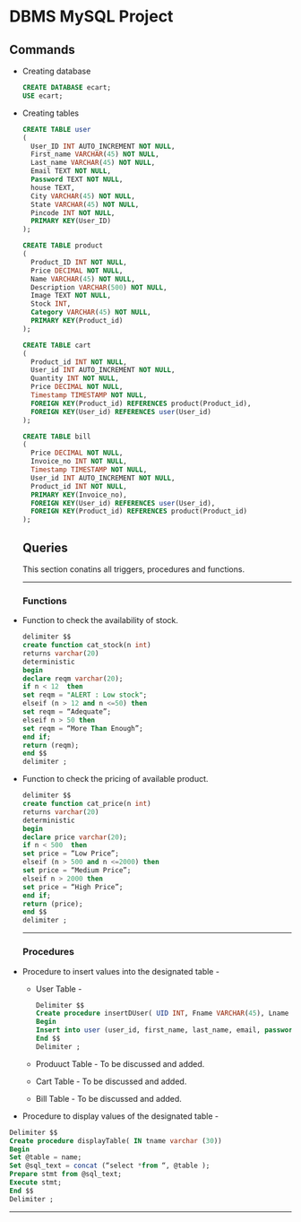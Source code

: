 # DBMS MySQL Project
## Commands
- Creating database
  ```sql
  CREATE DATABASE ecart;
  USE ecart;
  ```
- Creating tables
  ```sql
  CREATE TABLE user
  (
    User_ID INT AUTO_INCREMENT NOT NULL, 
    First_name VARCHAR(45) NOT NULL, 
    Last_name VARCHAR(45) NOT NULL, 
    Email TEXT NOT NULL, 
    Password TEXT NOT NULL,
    house TEXT, 
    City VARCHAR(45) NOT NULL, 
    State VARCHAR(45) NOT NULL, 
    Pincode INT NOT NULL, 
    PRIMARY KEY(User_ID)
  );

  CREATE TABLE product
  (
    Product_ID INT NOT NULL, 
    Price DECIMAL NOT NULL, 
    Name VARCHAR(45) NOT NULL, 
    Description VARCHAR(500) NOT NULL, 
    Image TEXT NOT NULL, 
    Stock INT, 
    Category VARCHAR(45) NOT NULL, 
    PRIMARY KEY(Product_id)
  ); 

  CREATE TABLE cart
  (
    Product_id INT NOT NULL, 
    User_id INT AUTO_INCREMENT NOT NULL, 
    Quantity INT NOT NULL, 
    Price DECIMAL NOT NULL, 
    Timestamp TIMESTAMP NOT NULL, 
    FOREIGN KEY(Product_id) REFERENCES product(Product_id), 
    FOREIGN KEY(User_id) REFERENCES user(User_id)
  );
  
  CREATE TABLE bill
  (
    Price DECIMAL NOT NULL, 
    Invoice_no INT NOT NULL, 
    Timestamp TIMESTAMP NOT NULL, 
    User_id INT AUTO_INCREMENT NOT NULL, 
    Product_id INT NOT NULL, 
    PRIMARY KEY(Invoice_no), 
    FOREIGN KEY(User_id) REFERENCES user(User_id),
    FOREIGN KEY(Product_id) REFERENCES product(Product_id)
  );   
  ```
  
  ## Queries
  
  This section conatins all triggers, procedures and functions. 
  
  ---
  ### Functions
  
* Function to check the availability of stock.

  ```sql
  delimiter $$
  create function cat_stock(n int)
  returns varchar(20)
  deterministic
  begin
  declare reqm varchar(20);
  if n < 12  then 
  set reqm = "ALERT : Low stock";
  elseif (n > 12 and n <=50) then 
  set reqm = “Adequate”;
  elseif n > 50 then
  set reqm = “More Than Enough”; 
  end if;
  return (reqm);
  end $$
  delimiter ;
  ```
  
* Function to check the pricing of available product. 
  
   ```sql
   delimiter $$
   create function cat_price(n int)
   returns varchar(20)
   deterministic
   begin
   declare price varchar(20);
   if n < 500  then 
   set price = “Low Price”;
   elseif (n > 500 and n <=2000) then 
   set price = “Medium Price”;
   elseif n > 2000 then
   set price = “High Price”; 
   end if;
   return (price);
   end $$
   delimiter ;
   ```
  ---
  
  ### Procedures
  
* Procedure to insert values into the designated table - 
  * User Table -
    ```sql
    Delimiter $$ 
    Create procedure insertDUser( UID INT, Fname VARCHAR(45), Lname VARCHAR(45), Email TEXT , Pwd TEXT, h TEXT, C VARCHAR(45), S VARCHAR(45), P INT)
    Begin
    Insert into user (user_id, first_name, last_name, email, password, house, city, state, pincode) values(uid, fname , lname, email, pwd, h ,c,s,p );
    End $$
    Delimiter ;  
    ```
 
  * Produuct Table - To be discussed and added.
  * Cart Table - To be discussed and added.
  * Bill Table - To be discussed and added.

* Procedure to display values of the designated table - 
```sql
Delimiter $$ 
Create procedure displayTable( IN tname varchar (30))
Begin
Set @table = name;
Set @sql_text = concat (“select *from “, @table );
Prepare stmt from @sql_text;
Execute stmt;
End $$
Delimiter ;  
```
   
  
  ---
